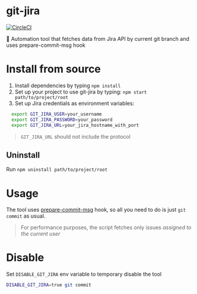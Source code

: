 # git-jira
[![CircleCI](https://circleci.com/gh/Juszczak/git-jira.svg?style=svg)](https://circleci.com/gh/Juszczak/git-jira)

🤖 Automation tool that fetches data from Jira API by current git branch and uses prepare-commit-msg hook

# Install from source
1. Install dependencies by typing `npm install`
2. Set up your project to use git-jira by typing: `npm start path/to/project/root`
3. Set up Jira credentials as environment variables:
```bash
  export GIT_JIRA_USER=your_username
  export GIT_JIRA_PASSWORD=your_password
  export GIT_JIRA_URL=your_jira_hostname_with_port
```

> `GIT_JIRA_URL` should not include the protocol

## Uninstall
Run `npm uninstall path/to/project/root`

# Usage
The tool uses [prepare-commit-msg](https://git-scm.com/docs/githooks#_prepare_commit_msg) hook,
so all you need to do is just `git commit` as usual.

> For performance purposes, the script fetches only issues *assigned to the current user*

# Disable
Set `DISABLE_GIT_JIRA` env variable to temporary disable the tool

```bash
DISABLE_GIT_JIRA=true git commit
```
